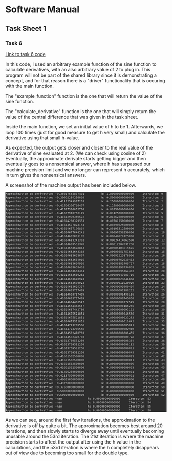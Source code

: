 # Software Manual

## Task Sheet 1

### Task 6
[Link to task 6 code](../tasks_source/task_sheet_1/task_6/task6.c)

In this code, I used an arbitrary example function of the sine function to calculate derivatives, with an also arbitrary value of 2 to plug in.
This program will not be part of the shared library since it is demonstrating a concept, and for that reason there is a "driver" functionality that is occuring with the main function.

The "example\_function" function is the one that will return the value of the sine function.

The "calculate\_derivative" function is the one that will simply return the value of the central difference that was given in the task sheet.

Inside the main function, we set an initial value of h to be 1. Afterwards, we loop 100 times (just for good measure to get h very small) and calculate the derivative using that small h-value.

As expected, the output gets closer and closer to the real value of the derivative of sine evaluated at 2. (We can check using cosine of 2) Eventually, the approximate derivate starts getting bigger and then eventually goes to a nonsensical answer, where h has surpassed our machine precision limit and we no longer can represent h accurately, which in turn gives the nonsensical answers.

A screenshot of the machine output has been included below.

![Console Output Picture](../images/s1_t6_cmdoutput.png)

As we can see, around the first few iterations, the approximation to the derivative is off by quite a bit. The approximation becomes best around 20 iterations, and then slowly starts to diverge away until eventually becoming unusable around the 53rd iteration. The 21st iteration is where the machine precision starts to affect the output after using the h value in the calculations, and the 53rd iteration is where the h completely disappears out of view due to becoming too small for the double type.
